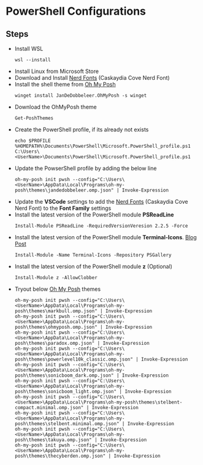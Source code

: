 # PowerShell Configurations

## Steps

- Install WSL
  ```
  wsl --install
  ```
- Install Linux from Microsoft Store
- Download and Install [Nerd Fonts](https://www.nerdfonts.com/) (Caskaydia Cove Nerd Font)
- Install the shell theme from [Oh My Posh](https://ohmyposh.dev/)
  ```
  winget install JanDeDobbeleer.OhMyPosh -s winget
  ```
- Download the OhMyPosh theme
  ```
  Get-PoshThemes
  ```
- Create the PowerShell profile, if its already not exists
  ```
  echo $PROFILE
  %HOMEPATH%\Documents\PowerShell\Microsoft.PowerShell_profile.ps1
  C:\Users\<UserName>\Documents\PowerShell\Microsoft.PowerShell_profile.ps1
  ```
- Update the PowserShell profile by adding the below line
  ```
  oh-my-posh init pwsh --config="C:\Users\<UserName>\AppData\Local\Programs\oh-my-posh\themes\jandedobbeleer.omp.json" | Invoke-Expression
  ```
- Update the **VSCode** settings to add the [Nerd Fonts](https://www.nerdfonts.com/) (Caskaydia Cove Nerd Font) to the **Font Family** settings
- Install the latest version of the PowerShell module **PSReadLine**
  ```
  Install-Module PSReadLine -RequiredVersionVeresion 2.2.5 -Force
  ```
- Install the latest version of the PowerShell module **Terminal-Icons**. [Blog Post](https://www.hanselman.com/blog/take-your-windows-terminal-and-powershell-to-the-next-level-with-terminal-icons)
  ```
  Install-Module -Name Terminal-Icons -Repository PSGallery
  ```
- Install the latest version of the PowerShell module **z** (Optional)
  ```
  Install-Module z -AllowClobber
  ```
- Tryout below [Oh My Posh](https://ohmyposh.dev/) themes
  ```
  oh-my-posh init pwsh --config="C:\Users\<UserName>\AppData\Local\Programs\oh-my-posh\themes\markbull.omp.json" | Invoke-Expression
  oh-my-posh init pwsh --config="C:\Users\<UserName>\AppData\Local\Programs\oh-my-posh\themes\ohmyposh.omp.json" | Invoke-Expression
  oh-my-posh init pwsh --config="C:\Users\<UserName>\AppData\Local\Programs\oh-my-posh\themes\paradox.omp.json" | Invoke-Expression
  oh-my-posh init pwsh --config="C:\Users\<UserName>\AppData\Local\Programs\oh-my-posh\themes\powerlevel10k_classic.omp.json" | Invoke-Expression
  oh-my-posh init pwsh --config="C:\Users\<UserName>\AppData\Local\Programs\oh-my-posh\themes\sonicboom_dark.omp.json" | Invoke-Expression
  oh-my-posh init pwsh --config="C:\Users\<UserName>\AppData\Local\Programs\oh-my-posh\themes\sonicboom_light.omp.json" | Invoke-Expression
  oh-my-posh init pwsh --config="C:\Users\<UserName>\AppData\Local\Programs\oh-my-posh\themes\stelbent-compact.minimal.omp.json" | Invoke-Expression
  oh-my-posh init pwsh --config="C:\Users\<UserName>\AppData\Local\Programs\oh-my-posh\themes\stelbent.minimal.omp.json" | Invoke-Expression
  oh-my-posh init pwsh --config="C:\Users\<UserName>\AppData\Local\Programs\oh-my-posh\themes\takuya.omp.json" | Invoke-Expression
  oh-my-posh init pwsh --config="C:\Users\<UserName>\AppData\Local\Programs\oh-my-posh\themes\thecyberden.omp.json" | Invoke-Expression
  ```
